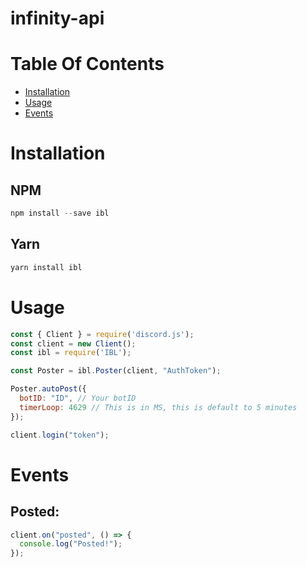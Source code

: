 # infinity-api

# Table Of Contents
- [Installation](#installation)
- [Usage](#usage)
- [Events](#events)


# Installation

## NPM
```js
npm install --save ibl
```

## Yarn
```js
yarn install ibl
```

# Usage

```js
const { Client } = require('discord.js');
const client = new Client();
const ibl = require('IBL');

const Poster = ibl.Poster(client, "AuthToken");

Poster.autoPost({
  botID: "ID", // Your botID
  timerLoop: 4629 // This is in MS, this is default to 5 minutes
});

client.login("token");
```

# Events

## Posted:

```js
client.on("posted", () => {
  console.log("Posted!");
});
```

